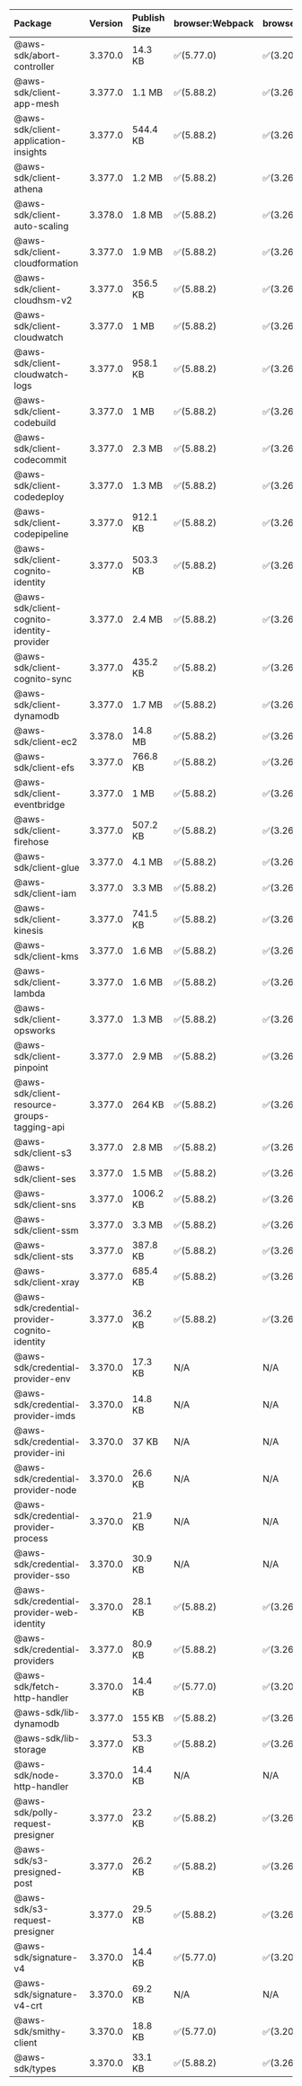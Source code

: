 | Package | Version | Publish Size | browser:Webpack | browser:Rollup | browser:EsBuild |
| :------ | :------ | :----------- | :------ | :----- | :------- |
|@aws-sdk/abort-controller|3.370.0|14.3 KB|✅(5.77.0)|✅(3.20.2)|✅(0.17.15)|
|@aws-sdk/client-app-mesh|3.377.0|1.1 MB|✅(5.88.2)|✅(3.26.3)|✅(0.18.15)|
|@aws-sdk/client-application-insights|3.377.0|544.4 KB|✅(5.88.2)|✅(3.26.3)|✅(0.18.15)|
|@aws-sdk/client-athena|3.377.0|1.2 MB|✅(5.88.2)|✅(3.26.3)|✅(0.18.15)|
|@aws-sdk/client-auto-scaling|3.378.0|1.8 MB|✅(5.88.2)|✅(3.26.3)|✅(0.18.15)|
|@aws-sdk/client-cloudformation|3.377.0|1.9 MB|✅(5.88.2)|✅(3.26.3)|✅(0.18.15)|
|@aws-sdk/client-cloudhsm-v2|3.377.0|356.5 KB|✅(5.88.2)|✅(3.26.3)|✅(0.18.15)|
|@aws-sdk/client-cloudwatch|3.377.0|1 MB|✅(5.88.2)|✅(3.26.3)|✅(0.18.15)|
|@aws-sdk/client-cloudwatch-logs|3.377.0|958.1 KB|✅(5.88.2)|✅(3.26.3)|✅(0.18.15)|
|@aws-sdk/client-codebuild|3.377.0|1 MB|✅(5.88.2)|✅(3.26.3)|✅(0.18.15)|
|@aws-sdk/client-codecommit|3.377.0|2.3 MB|✅(5.88.2)|✅(3.26.3)|✅(0.18.15)|
|@aws-sdk/client-codedeploy|3.377.0|1.3 MB|✅(5.88.2)|✅(3.26.3)|✅(0.18.15)|
|@aws-sdk/client-codepipeline|3.377.0|912.1 KB|✅(5.88.2)|✅(3.26.3)|✅(0.18.15)|
|@aws-sdk/client-cognito-identity|3.377.0|503.3 KB|✅(5.88.2)|✅(3.26.3)|✅(0.18.15)|
|@aws-sdk/client-cognito-identity-provider|3.377.0|2.4 MB|✅(5.88.2)|✅(3.26.3)|✅(0.18.15)|
|@aws-sdk/client-cognito-sync|3.377.0|435.2 KB|✅(5.88.2)|✅(3.26.3)|✅(0.18.15)|
|@aws-sdk/client-dynamodb|3.377.0|1.7 MB|✅(5.88.2)|✅(3.26.3)|✅(0.18.15)|
|@aws-sdk/client-ec2|3.378.0|14.8 MB|✅(5.88.2)|✅(3.26.3)|✅(0.18.15)|
|@aws-sdk/client-efs|3.377.0|766.8 KB|✅(5.88.2)|✅(3.26.3)|✅(0.18.15)|
|@aws-sdk/client-eventbridge|3.377.0|1 MB|✅(5.88.2)|✅(3.26.3)|✅(0.18.15)|
|@aws-sdk/client-firehose|3.377.0|507.2 KB|✅(5.88.2)|✅(3.26.3)|✅(0.18.15)|
|@aws-sdk/client-glue|3.377.0|4.1 MB|✅(5.88.2)|✅(3.26.3)|✅(0.18.15)|
|@aws-sdk/client-iam|3.377.0|3.3 MB|✅(5.88.2)|✅(3.26.3)|✅(0.18.15)|
|@aws-sdk/client-kinesis|3.377.0|741.5 KB|✅(5.88.2)|✅(3.26.3)|✅(0.18.15)|
|@aws-sdk/client-kms|3.377.0|1.6 MB|✅(5.88.2)|✅(3.26.3)|✅(0.18.15)|
|@aws-sdk/client-lambda|3.377.0|1.6 MB|✅(5.88.2)|✅(3.26.3)|✅(0.18.15)|
|@aws-sdk/client-opsworks|3.377.0|1.3 MB|✅(5.88.2)|✅(3.26.3)|✅(0.18.15)|
|@aws-sdk/client-pinpoint|3.377.0|2.9 MB|✅(5.88.2)|✅(3.26.3)|✅(0.18.15)|
|@aws-sdk/client-resource-groups-tagging-api|3.377.0|264 KB|✅(5.88.2)|✅(3.26.3)|✅(0.18.15)|
|@aws-sdk/client-s3|3.377.0|2.8 MB|✅(5.88.2)|✅(3.26.3)|✅(0.18.15)|
|@aws-sdk/client-ses|3.377.0|1.5 MB|✅(5.88.2)|✅(3.26.3)|✅(0.18.15)|
|@aws-sdk/client-sns|3.377.0|1006.2 KB|✅(5.88.2)|✅(3.26.3)|✅(0.18.15)|
|@aws-sdk/client-ssm|3.377.0|3.3 MB|✅(5.88.2)|✅(3.26.3)|✅(0.18.15)|
|@aws-sdk/client-sts|3.377.0|387.8 KB|✅(5.88.2)|✅(3.26.3)|✅(0.18.15)|
|@aws-sdk/client-xray|3.377.0|685.4 KB|✅(5.88.2)|✅(3.26.3)|✅(0.18.15)|
|@aws-sdk/credential-provider-cognito-identity|3.377.0|36.2 KB|✅(5.88.2)|✅(3.26.3)|✅(0.18.15)|
|@aws-sdk/credential-provider-env|3.370.0|17.3 KB|N/A|N/A|N/A|
|@aws-sdk/credential-provider-imds|3.370.0|14.8 KB|N/A|N/A|N/A|
|@aws-sdk/credential-provider-ini|3.370.0|37 KB|N/A|N/A|N/A|
|@aws-sdk/credential-provider-node|3.370.0|26.6 KB|N/A|N/A|N/A|
|@aws-sdk/credential-provider-process|3.370.0|21.9 KB|N/A|N/A|N/A|
|@aws-sdk/credential-provider-sso|3.370.0|30.9 KB|N/A|N/A|N/A|
|@aws-sdk/credential-provider-web-identity|3.370.0|28.1 KB|✅(5.88.2)|✅(3.26.3)|✅(0.18.15)|
|@aws-sdk/credential-providers|3.377.0|80.9 KB|✅(5.88.2)|✅(3.26.3)|✅(0.18.15)|
|@aws-sdk/fetch-http-handler|3.370.0|14.4 KB|✅(5.77.0)|✅(3.20.2)|✅(0.17.15)|
|@aws-sdk/lib-dynamodb|3.377.0|155 KB|✅(5.88.2)|✅(3.26.3)|✅(0.18.15)|
|@aws-sdk/lib-storage|3.377.0|53.3 KB|✅(5.88.2)|✅(3.26.3)|✅(0.18.15)|
|@aws-sdk/node-http-handler|3.370.0|14.4 KB|N/A|N/A|N/A|
|@aws-sdk/polly-request-presigner|3.377.0|23.2 KB|✅(5.88.2)|✅(3.26.3)|✅(0.18.15)|
|@aws-sdk/s3-presigned-post|3.377.0|26.2 KB|✅(5.88.2)|✅(3.26.3)|✅(0.18.15)|
|@aws-sdk/s3-request-presigner|3.377.0|29.5 KB|✅(5.88.2)|✅(3.26.3)|✅(0.18.15)|
|@aws-sdk/signature-v4|3.370.0|14.4 KB|✅(5.77.0)|✅(3.20.2)|✅(0.17.15)|
|@aws-sdk/signature-v4-crt|3.370.0|69.2 KB|N/A|N/A|N/A|
|@aws-sdk/smithy-client|3.370.0|18.8 KB|✅(5.77.0)|✅(3.20.2)|✅(0.17.15)|
|@aws-sdk/types|3.370.0|33.1 KB|✅(5.88.2)|✅(3.26.3)|✅(0.18.15)|
